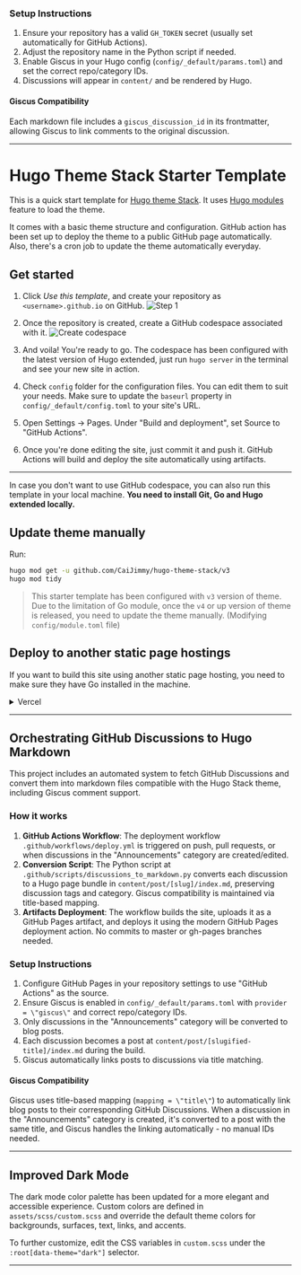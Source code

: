 ### Setup Instructions

1. Ensure your repository has a valid `GH_TOKEN` secret (usually set automatically for GitHub Actions).
2. Adjust the repository name in the Python script if needed.
3. Enable Giscus in your Hugo config (`config/_default/params.toml`) and set the correct repo/category IDs.
4. Discussions will appear in `content/` and be rendered by Hugo.

#### Giscus Compatibility
Each markdown file includes a `giscus_discussion_id` in its frontmatter, allowing Giscus to link comments to the original discussion.

---

# Hugo Theme Stack Starter Template

This is a quick start template for [Hugo theme Stack](https://github.com/CaiJimmy/hugo-theme-stack). It uses [Hugo modules](https://gohugo.io/hugo-modules/) feature to load the theme.

It comes with a basic theme structure and configuration. GitHub action has been set up to deploy the theme to a public GitHub page automatically. Also, there's a cron job to update the theme automatically everyday.

## Get started

1. Click *Use this template*, and create your repository as `<username>.github.io` on GitHub.
![Step 1](https://user-images.githubusercontent.com/5889006/156916624-20b2a784-f3a9-4718-aa5f-ce2a436b241f.png)

2. Once the repository is created, create a GitHub codespace associated with it.
![Create codespace](https://user-images.githubusercontent.com/5889006/156916672-43b7b6e9-4ffb-4704-b4ba-d5ca40ffcae7.png)

3. And voila! You're ready to go. The codespace has been configured with the latest version of Hugo extended, just run `hugo server` in the terminal and see your new site in action.

4. Check `config` folder for the configuration files. You can edit them to suit your needs. Make sure to update the `baseurl` property in `config/_default/config.toml` to your site's URL.

5. Open Settings -> Pages. Under "Build and deployment", set Source to "GitHub Actions".

6. Once you're done editing the site, just commit it and push it. GitHub Actions will build and deploy the site automatically using artifacts.

---

In case you don't want to use GitHub codespace, you can also run this template in your local machine. **You need to install Git, Go and Hugo extended locally.**

## Update theme manually

Run:

```bash
hugo mod get -u github.com/CaiJimmy/hugo-theme-stack/v3
hugo mod tidy
```

> This starter template has been configured with `v3` version of theme. Due to the limitation of Go module, once the `v4` or up version of theme is released, you need to update the theme manually. (Modifying `config/module.toml` file)

## Deploy to another static page hostings

If you want to build this site using another static page hosting, you need to make sure they have Go installed in the machine. 

<details>
  <summary>Vercel</summary>
  
You need to overwrite build command to install manually Go:

```
amazon-linux-extras install golang1.11 && hugo --gc --minify
```

![](https://user-images.githubusercontent.com/5889006/156917172-01e4d418-3469-4ffb-97e4-a905d28b8424.png)

If you are using Node.js 20, you need to overwrite the install command to install manually Go:

```
dnf install -y golang
```

![image](https://github.com/zhi-yi-huang/hugo-theme-stack-starter/assets/83860323/777c1109-dfc8-4893-9db7-1305ec027cf5)


Make sure also to specify Hugo version in the environment variable `HUGO_VERSION` (Use the latest version of Hugo extended):

![Environment variable](https://user-images.githubusercontent.com/5889006/156917212-afb7c70d-ab85-480f-8288-b15781a462c0.png)
</details>

---

## Orchestrating GitHub Discussions to Hugo Markdown

This project includes an automated system to fetch GitHub Discussions and convert them into markdown files compatible with the Hugo Stack theme, including Giscus comment support.

### How it works

1. **GitHub Actions Workflow**: The deployment workflow `.github/workflows/deploy.yml` is triggered on push, pull requests, or when discussions in the "Announcements" category are created/edited.
2. **Conversion Script**: The Python script at `.github/scripts/discussions_to_markdown.py` converts each discussion to a Hugo page bundle in `content/post/[slug]/index.md`, preserving discussion tags and category. Giscus compatibility is maintained via title-based mapping.
3. **Artifacts Deployment**: The workflow builds the site, uploads it as a GitHub Pages artifact, and deploys it using the modern GitHub Pages deployment action. No commits to master or gh-pages branches needed.

### Setup Instructions

1. Configure GitHub Pages in your repository settings to use \"GitHub Actions\" as the source.
2. Ensure Giscus is enabled in `config/_default/params.toml` with `provider = \"giscus\"` and correct repo/category IDs.
3. Only discussions in the \"Announcements\" category will be converted to blog posts.
4. Each discussion becomes a post at `content/post/[slugified-title]/index.md` during the build.
5. Giscus automatically links posts to discussions via title matching.


#### Giscus Compatibility

Giscus uses title-based mapping (`mapping = \"title\"`) to automatically link blog posts to their corresponding GitHub Discussions. When a discussion in the \"Announcements\" category is created, it's converted to a post with the same title, and Giscus handles the linking automatically - no manual IDs needed.

---

## Improved Dark Mode

The dark mode color palette has been updated for a more elegant and accessible experience. Custom colors are defined in `assets/scss/custom.scss` and override the default theme colors for backgrounds, surfaces, text, links, and accents.

To further customize, edit the CSS variables in `custom.scss` under the `:root[data-theme="dark"]` selector.

---
